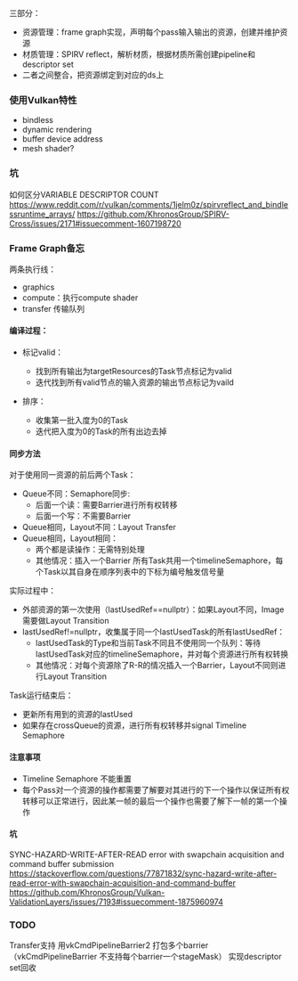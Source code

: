 三部分：
- 资源管理：frame graph实现，声明每个pass输入输出的资源，创建并维护资源
- 材质管理：SPIRV reflect，解析材质，根据材质所需创建pipeline和descriptor set
- 二者之间整合，把资源绑定到对应的ds上

### 使用Vulkan特性

- bindless
- dynamic rendering
- buffer device address
- mesh shader?

### 坑

如何区分VARIABLE DESCRIPTOR COUNT
https://www.reddit.com/r/vulkan/comments/1jelm0z/spirvreflect_and_bindlessruntime_arrays/
https://github.com/KhronosGroup/SPIRV-Cross/issues/2171#issuecomment-1607198720


### Frame Graph备忘

两条执行线：

- graphics
- compute：执行compute shader
- transfer 传输队列

#### 编译过程：

- 标记valid：
  - 找到所有输出为targetResources的Task节点标记为valid
  - 迭代找到所有valid节点的输入资源的输出节点标记为vaild

- 排序：
  - 收集第一批入度为0的Task
  - 迭代把入度为0的Task的所有出边去掉

#### 同步方法

对于使用同一资源的前后两个Task：
- Queue不同：Semaphore同步:
  - 后面一个读：需要Barrier进行所有权转移
  - 后面一个写：不需要Barrier
- Queue相同，Layout不同：Layout Transfer
- Queue相同，Layout相同：
  - 两个都是读操作：无需特别处理
  - 其他情况：插入一个Barrier
所有Task共用一个timelineSemaphore，每个Task以其自身在顺序列表中的下标为编号触发信号量


实际过程中：
- 外部资源的第一次使用（lastUsedRef==nullptr）：如果Layout不同，Image需要做Layout Transition
- lastUsedRef!=nullptr，收集属于同一个lastUsedTask的所有lastUsedRef：
  - lastUsedTask的Type和当前Task不同且不使用同一个队列：等待lastUsedTask对应的timelineSemaphore，并对每个资源进行所有权转换
  - 其他情况：对每个资源除了R-R的情况插入一个Barrier，Layout不同则进行Layout Transition

Task运行结束后：
- 更新所有用到的资源的lastUsed
- 如果存在crossQueue的资源，进行所有权转移并signal Timeline Semaphore

#### 注意事项

- Timeline Semaphore 不能重置
- 每个Pass对一个资源的操作都需要了解要对其进行的下一个操作以保证所有权转移可以正常进行，因此某一帧的最后一个操作也需要了解下一帧的第一个操作


#### 坑

SYNC-HAZARD-WRITE-AFTER-READ error with swapchain acquisition and command buffer submission
https://stackoverflow.com/questions/77871832/sync-hazard-write-after-read-error-with-swapchain-acquisition-and-command-buffer
https://github.com/KhronosGroup/Vulkan-ValidationLayers/issues/7193#issuecomment-1875960974

### TODO

Transfer支持
用vkCmdPipelineBarrier2 打包多个barrier（vkCmdPipelineBarrier 不支持每个barrier一个stageMask）
实现descriptor set回收